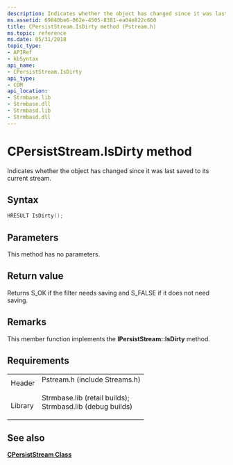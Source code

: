 ```yaml
---
description: Indicates whether the object has changed since it was last saved to its current stream.
ms.assetid: 69840be6-062e-4505-8381-ea04e822c660
title: CPersistStream.IsDirty method (Pstream.h)
ms.topic: reference
ms.date: 05/31/2018
topic_type: 
- APIRef
- kbSyntax
api_name: 
- CPersistStream.IsDirty
api_type: 
- COM
api_location: 
- Strmbase.lib
- Strmbase.dll
- Strmbasd.lib
- Strmbasd.dll
---
```


# CPersistStream.IsDirty method

Indicates whether the object has changed since it was last saved to its current stream.

## Syntax


```C++
HRESULT IsDirty();
```



## Parameters

This method has no parameters.

## Return value

Returns S\_OK if the filter needs saving and S\_FALSE if it does not need saving.

## Remarks

This member function implements the **IPersistStream::IsDirty** method.

## Requirements



|                    |                                                                                                                                                                                            |
|--------------------|--------------------------------------------------------------------------------------------------------------------------------------------------------------------------------------------|
| Header<br/>  | <dl> <dt>Pstream.h (include Streams.h)</dt> </dl>                                                                                   |
| Library<br/> | <dl> <dt>Strmbase.lib (retail builds); </dt> <dt>Strmbasd.lib (debug builds)</dt> </dl> |



## See also

<dl> <dt>

[**CPersistStream Class**](cpersiststream.md)
</dt> </dl>

 

 




